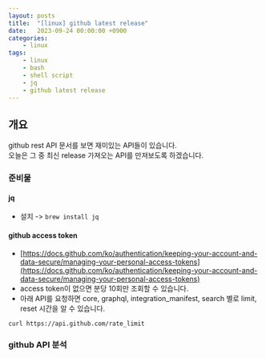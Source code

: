 ```yaml
---
layout: posts
title:  "[linux] github latest release"
date:   2023-09-24 00:00:00 +0900
categories: 
    - linux 
tags: 
    - linux
    - bash
    - shell script
    - jq
    - github latest release
---
```

## 개요
github rest API 문서를 보면 재미있는 API들이 있습니다.  
오늘은 그 중 최신 release 가져오는 API를 만져보도록 하겠습니다.

### 준비물
#### jq
* 설치 -> `brew install jq`

#### github access token
* [https://docs.github.com/ko/authentication/keeping-your-account-and-data-secure/managing-your-personal-access-tokens](https://docs.github.com/ko/authentication/keeping-your-account-and-data-secure/managing-your-personal-access-tokens)
* access token이 없으면 분당 10회만 조회할 수 있습니다.
* 아래 API를 요청하면 core, graphql, integration_manifest, search 별로 limit, reset 시간을 알 수 있습니다.

```shell
curl https://api.github.com/rate_limit
```

### github API 분석
